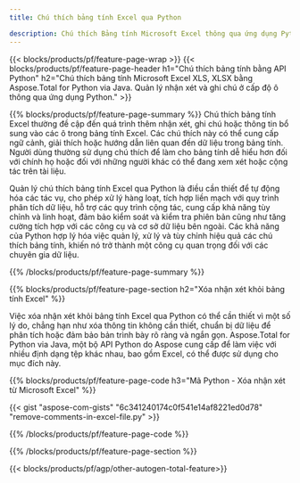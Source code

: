 ```yaml
---
title: Chú thích bảng tính Excel qua Python 

description: Chú thích Bảng tính Microsoft Excel thông qua ứng dụng Python của bạn. Xóa chú thích một cách dễ dàng.
---
```


{{< blocks/products/pf/feature-page-wrap >}}
{{< blocks/products/pf/feature-page-header h1="Chú thích bảng tính bằng API Python" h2="Chú thích bảng tính Microsoft Excel XLS, XLSX bằng Aspose.Total for Python via Java. Quản lý nhận xét và ghi chú ở cấp độ ô thông qua ứng dụng Python." >}}

{{% blocks/products/pf/feature-page-summary %}}
Chú thích bảng tính Excel thường đề cập đến quá trình thêm nhận xét, ghi chú hoặc thông tin bổ sung vào các ô trong bảng tính Excel. Các chú thích này có thể cung cấp ngữ cảnh, giải thích hoặc hướng dẫn liên quan đến dữ liệu trong bảng tính. Người dùng thường sử dụng chú thích để làm cho bảng tính dễ hiểu hơn đối với chính họ hoặc đối với những người khác có thể đang xem xét hoặc cộng tác trên tài liệu.<br />

Quản lý chú thích bảng tính Excel qua Python là điều cần thiết để tự động hóa các tác vụ, cho phép xử lý hàng loạt, tích hợp liền mạch với quy trình phân tích dữ liệu, hỗ trợ các quy trình cộng tác, cung cấp khả năng tùy chỉnh và linh hoạt, đảm bảo kiểm soát và kiểm tra phiên bản cũng như tăng cường tích hợp với các công cụ và cơ sở dữ liệu bên ngoài. Các khả năng của Python hợp lý hóa việc quản lý, xử lý và tùy chỉnh hiệu quả các chú thích bảng tính, khiến nó trở thành một công cụ quan trọng đối với các chuyên gia dữ liệu.

{{% /blocks/products/pf/feature-page-summary  %}}

{{% blocks/products/pf/feature-page-section  h2="Xóa nhận xét khỏi bảng tính Excel" %}}

Việc xóa nhận xét khỏi bảng tính Excel qua Python có thể cần thiết vì một số lý do, chẳng hạn như xóa thông tin không cần thiết, chuẩn bị dữ liệu để phân tích hoặc đảm bảo bản trình bày rõ ràng và ngắn gọn. Aspose.Total for Python via Java, một bộ API Python do Aspose cung cấp để làm việc với nhiều định dạng tệp khác nhau, bao gồm Excel, có thể được sử dụng cho mục đích này.

{{% blocks/products/pf/feature-page-code h3="Mã Python - Xóa nhận xét từ Microsoft Excel" %}}

{{< gist "aspose-com-gists" "6c341240174c0f541e14af8221ed0d78" "remove-comments-in-excel-file.py" >}}

{{% /blocks/products/pf/feature-page-code  %}}

{{% /blocks/products/pf/feature-page-section %}}

{{< blocks/products/pf/agp/other-autogen-total-feature>}}